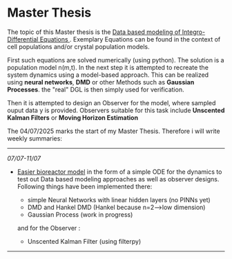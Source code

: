 # Master Thesis
The topic of this Master thesis is the <u> Data based modeling of Integro-Differential Equations </u>. Exemplary Equations can be found in the context of cell populations and/or crystal population models.

First such equations are solved numerically (using python). The solution is a population model n(m,t). In the next step it is attempted to recreate the system dynamics using a model-based approach.
This can be realized using **neural networks**, **DMD** or other Methods such as **Gaussian Processes**. the "real" DGL is then simply used for verification. 

Then it is attempted to design an Observer for the model, where sampled ouput data y is provided. Observers suitable for this task include **Unscented Kalman Filters** or **Moving Horizon Estimation**


The 04/07/2025 marks the start of my Master Thesis. Therefore i will write weekly summaries:

---
*07/07-11/07*   
- [Easier bioreactor model](https://github.com/therealtoby1/Master/blob/main/Cell_growth_easy_Model.ipynb) in the form of a simple ODE for the dynamics to test out Data based modeling approaches as well as observer designs. Following things have been implemented there:
    - simple Neural Networks with linear hidden layers (no PINNs yet)
    - DMD and Hankel DMD (Hankel because n=2-->low dimension)
    - Gaussian Process (work in progress)

    and for the Observer :
    - Unscented Kalman Filter (using filterpy)

---